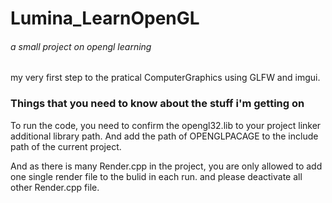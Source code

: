 # Lumina_LearnOpenGL

###### a small project on opengl learning

my very first step to the pratical ComputerGraphics using GLFW and imgui.

### Things that you need to know about the stuff i'm getting on

To run the code, you need to confirm the opengl32.lib to your project linker additional library path. And add the path of OPENGLPACAGE to the include path of the current project.

And as there is many Render.cpp in the project, you are only allowed to add one single render file to the bulid in each run. and please deactivate all other Render.cpp file.
